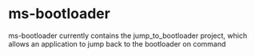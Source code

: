 <!--
    General guidelines
    These are just guidelines, not strict rules - document however seems best.
    A README for a firmware-only project (e.g. Babydriver, MU, bootloader, CAN explorer) should answer the following questions:
        - What is it?
        - What problem does it solve?
        - How do I use it? (with usage examples / example commands, etc)
        - How does it work? (architectural overview)
    A README for a board project (powering a hardware board, e.g. power distribution, centre console, charger, BMS carrier) should answer the following questions:
        - What is the purpose of the board?
        - What are all the things that the firmware needs to do?
        - How does it fit into the overall system?
        - How does it work? (architectural overview, e.g. what each module's purpose is or how data flows through the firmware)
-->

# ms-bootloader

ms-bootloader currently contains the jump_to_bootloader project, which allows an application to jump back to the bootloader on command
